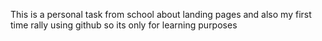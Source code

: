 This is a personal task from school about landing pages
and also my first time rally using github so its only for learning purposes
